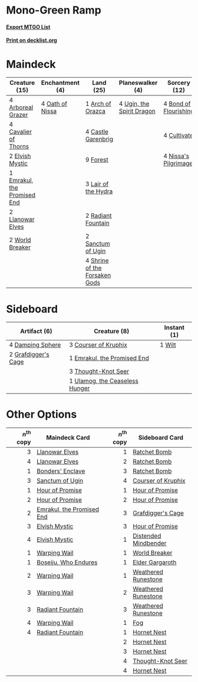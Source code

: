 # Mono-Green Ramp

#### [Export MTGO List](../collection/Mono-Green%20Ramp/Mono-Green%20Ramp.txt)
#### [Print on decklist.org](http://decklist.org/?deckmain=4%09Arboreal%20Grazer%0A1%09Arch%20of%20Orazca%0A4%09Bond%20of%20Flourishing%0A4%09Castle%20Garenbrig%0A4%09Cavalier%20of%20Thorns%0A4%09Cultivate%0A2%09Elvish%20Mystic%0A1%09Emrakul,%20the%20Promised%20End%0A9%09Forest%0A3%09Lair%20of%20the%20Hydra%0A2%09Llanowar%20Elves%0A4%09Nissa's%20Pilgrimage%0A4%09Oath%20of%20Nissa%0A2%09Radiant%20Fountain%0A2%09Sanctum%20of%20Ugin%0A4%09Shrine%20of%20the%20Forsaken%20Gods%0A4%09Ugin,%20the%20Spirit%20Dragon%0A2%09World%20Breaker&deckside=3%09Courser%20of%20Kruphix%0A4%09Damping%20Sphere%0A1%09Emrakul,%20the%20Promised%20End%0A2%09Grafdigger's%20Cage%0A3%09Thought-Knot%20Seer%0A1%09Ulamog,%20the%20Ceaseless%20Hunger%0A1%09Wilt)
# Maindeck

|                                            Creature (15)                                             |                                     Enchantment (4)                                      |                                               Land (25)                                                |                                          Planeswalker (4)                                          |                                          Sorcery (12)                                          |
|------------------------------------------------------------------------------------------------------|------------------------------------------------------------------------------------------|--------------------------------------------------------------------------------------------------------|----------------------------------------------------------------------------------------------------|------------------------------------------------------------------------------------------------|
|4 [Arboreal Grazer](http://gatherer.wizards.com/Pages/Card/Details.aspx?multiverseid=461076)          |4 [Oath of Nissa](http://gatherer.wizards.com/Pages/Card/Details.aspx?multiverseid=407650)|1 [Arch of Orazca](http://gatherer.wizards.com/Pages/Card/Details.aspx?multiverseid=439849)             |4 [Ugin, the Spirit Dragon](http://gatherer.wizards.com/Pages/Card/Details.aspx?multiverseid=391948)|4 [Bond of Flourishing](http://gatherer.wizards.com/Pages/Card/Details.aspx?multiverseid=461082)|
|4 [Cavalier of Thorns](http://gatherer.wizards.com/Pages/Card/Details.aspx?multiverseid=466921)       |                                                                                          |4 [Castle Garenbrig](http://gatherer.wizards.com/Pages/Card/Details.aspx?multiverseid=473202)           |                                                                                                    |4 [Cultivate](http://gatherer.wizards.com/Pages/Card/Details.aspx?multiverseid=442154)          |
|2 [Elvish Mystic](http://gatherer.wizards.com/Pages/Card/Details.aspx?multiverseid=389499)            |                                                                                          |9 [Forest](http://gatherer.wizards.com/Pages/Card/Details.aspx?multiverseid=439860)                     |                                                                                                    |4 [Nissa's Pilgrimage](http://gatherer.wizards.com/Pages/Card/Details.aspx?multiverseid=433087) |
|1 [Emrakul, the Promised End](http://gatherer.wizards.com/Pages/Card/Details.aspx?multiverseid=414295)|                                                                                          |3 [Lair of the Hydra](http://gatherer.wizards.com/Pages/Card/Details.aspx?multiverseid=527546)          |                                                                                                    |                                                                                                |
|2 [Llanowar Elves](http://gatherer.wizards.com/Pages/Card/Details.aspx?multiverseid=129626)           |                                                                                          |2 [Radiant Fountain](http://gatherer.wizards.com/Pages/Card/Details.aspx?multiverseid=438810)           |                                                                                                    |                                                                                                |
|2 [World Breaker](http://gatherer.wizards.com/Pages/Card/Details.aspx?multiverseid=407636)            |                                                                                          |2 [Sanctum of Ugin](http://gatherer.wizards.com/Pages/Card/Details.aspx?multiverseid=402022)            |                                                                                                    |                                                                                                |
|                                                                                                      |                                                                                          |4 [Shrine of the Forsaken Gods](http://gatherer.wizards.com/Pages/Card/Details.aspx?multiverseid=402034)|                                                                                                    |                                                                                                |


# Sideboard

|                                         Artifact (6)                                         |                                              Creature (8)                                               |                                   Instant (1)                                   |
|----------------------------------------------------------------------------------------------|---------------------------------------------------------------------------------------------------------|---------------------------------------------------------------------------------|
|4 [Damping Sphere](http://gatherer.wizards.com/Pages/Card/Details.aspx?multiverseid=443101)   |3 [Courser of Kruphix](http://gatherer.wizards.com/Pages/Card/Details.aspx?multiverseid=442153)          |1 [Wilt](http://gatherer.wizards.com/Pages/Card/Details.aspx?multiverseid=479696)|
|2 [Grafdigger's Cage](http://gatherer.wizards.com/Pages/Card/Details.aspx?multiverseid=278452)|1 [Emrakul, the Promised End](http://gatherer.wizards.com/Pages/Card/Details.aspx?multiverseid=414295)   |                                                                                 |
|                                                                                              |3 [Thought-Knot Seer](http://gatherer.wizards.com/Pages/Card/Details.aspx?multiverseid=407519)           |                                                                                 |
|                                                                                              |1 [Ulamog, the Ceaseless Hunger](http://gatherer.wizards.com/Pages/Card/Details.aspx?multiverseid=402079)|                                                                                 |


# Other Options

|*n*<sup>th</sup> copy|                                           Maindeck Card                                            |*n*<sup>th</sup> copy|                                        Sideboard Card                                         |
|--------------------:|----------------------------------------------------------------------------------------------------|--------------------:|-----------------------------------------------------------------------------------------------|
|                    3|[Llanowar Elves](http://gatherer.wizards.com/Pages/Card/Details.aspx?multiverseid=129626)           |                    1|[Ratchet Bomb](http://gatherer.wizards.com/Pages/Card/Details.aspx?multiverseid=370623)        |
|                    4|[Llanowar Elves](http://gatherer.wizards.com/Pages/Card/Details.aspx?multiverseid=129626)           |                    2|[Ratchet Bomb](http://gatherer.wizards.com/Pages/Card/Details.aspx?multiverseid=370623)        |
|                    1|[Bonders' Enclave](http://gatherer.wizards.com/Pages/Card/Details.aspx?multiverseid=479765)         |                    3|[Ratchet Bomb](http://gatherer.wizards.com/Pages/Card/Details.aspx?multiverseid=370623)        |
|                    3|[Sanctum of Ugin](http://gatherer.wizards.com/Pages/Card/Details.aspx?multiverseid=402022)          |                    4|[Courser of Kruphix](http://gatherer.wizards.com/Pages/Card/Details.aspx?multiverseid=442153)  |
|                    1|[Hour of Promise](http://gatherer.wizards.com/Pages/Card/Details.aspx?multiverseid=430809)          |                    1|[Hour of Promise](http://gatherer.wizards.com/Pages/Card/Details.aspx?multiverseid=430809)     |
|                    2|[Hour of Promise](http://gatherer.wizards.com/Pages/Card/Details.aspx?multiverseid=430809)          |                    2|[Hour of Promise](http://gatherer.wizards.com/Pages/Card/Details.aspx?multiverseid=430809)     |
|                    2|[Emrakul, the Promised End](http://gatherer.wizards.com/Pages/Card/Details.aspx?multiverseid=414295)|                    3|[Grafdigger's Cage](http://gatherer.wizards.com/Pages/Card/Details.aspx?multiverseid=278452)   |
|                    3|[Elvish Mystic](http://gatherer.wizards.com/Pages/Card/Details.aspx?multiverseid=389499)            |                    3|[Hour of Promise](http://gatherer.wizards.com/Pages/Card/Details.aspx?multiverseid=430809)     |
|                    4|[Elvish Mystic](http://gatherer.wizards.com/Pages/Card/Details.aspx?multiverseid=389499)            |                    1|[Distended Mindbender](http://gatherer.wizards.com/Pages/Card/Details.aspx?multiverseid=414292)|
|                    1|[Warping Wail](http://gatherer.wizards.com/Pages/Card/Details.aspx?multiverseid=407522)             |                    1|[World Breaker](http://gatherer.wizards.com/Pages/Card/Details.aspx?multiverseid=407636)       |
|                    1|[Boseiju, Who Endures](http://gatherer.wizards.com/Pages/Card/Details.aspx?multiverseid=548579)     |                    1|[Elder Gargaroth](http://gatherer.wizards.com/Pages/Card/Details.aspx?multiverseid=485502)     |
|                    2|[Warping Wail](http://gatherer.wizards.com/Pages/Card/Details.aspx?multiverseid=407522)             |                    1|[Weathered Runestone](http://gatherer.wizards.com/Pages/Card/Details.aspx?multiverseid=503863) |
|                    3|[Warping Wail](http://gatherer.wizards.com/Pages/Card/Details.aspx?multiverseid=407522)             |                    2|[Weathered Runestone](http://gatherer.wizards.com/Pages/Card/Details.aspx?multiverseid=503863) |
|                    3|[Radiant Fountain](http://gatherer.wizards.com/Pages/Card/Details.aspx?multiverseid=438810)         |                    3|[Weathered Runestone](http://gatherer.wizards.com/Pages/Card/Details.aspx?multiverseid=503863) |
|                    4|[Warping Wail](http://gatherer.wizards.com/Pages/Card/Details.aspx?multiverseid=407522)             |                    1|[Fog](http://gatherer.wizards.com/Pages/Card/Details.aspx?multiverseid=746)                    |
|                    4|[Radiant Fountain](http://gatherer.wizards.com/Pages/Card/Details.aspx?multiverseid=438810)         |                    1|[Hornet Nest](http://gatherer.wizards.com/Pages/Card/Details.aspx?multiverseid=383267)         |
|                     |                                                                                                    |                    2|[Hornet Nest](http://gatherer.wizards.com/Pages/Card/Details.aspx?multiverseid=383267)         |
|                     |                                                                                                    |                    3|[Hornet Nest](http://gatherer.wizards.com/Pages/Card/Details.aspx?multiverseid=383267)         |
|                     |                                                                                                    |                    4|[Thought-Knot Seer](http://gatherer.wizards.com/Pages/Card/Details.aspx?multiverseid=407519)   |
|                     |                                                                                                    |                    4|[Hornet Nest](http://gatherer.wizards.com/Pages/Card/Details.aspx?multiverseid=383267)         |


